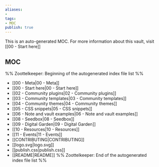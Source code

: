 ```yaml
---
aliases:
- 
tags:
- MOC
publish: true
---
```


This is an auto-generated MOC. For more information about this vault, visit [[00 - Start here]]

## MOC

%% Zoottelkeeper: Beginning of the autogenerated index file list  %%
-  [[00 - Meta|00 - Meta]]
-  [[00 - Start here|00 - Start here]]
-  [[02 - Community plugins|02 - Community plugins]]
-  [[03 - Community templates|03 - Community templates]]
-  [[04 - Community themes|04 - Community themes]]
-  [[05 - CSS snippets|05 - CSS snippets]]
-  [[06 - Note and vault examples|06 - Note and vault examples]]
-  [[08 - Seedbox|08 - Seedbox]]
-  [[09 - Digital Garden|09 - Digital Garden]]
-  [[10 - Resources|10 - Resources]]
-  [[11 - Events|11 - Events]]
-  [[CONTRIBUTING|CONTRIBUTING]]
-  [[logo.svg|logo.svg]]
-  [[publish.css|publish.css]]
-  [[README|README]]
%% Zoottelkeeper: End of the autogenerated index file list  %%


